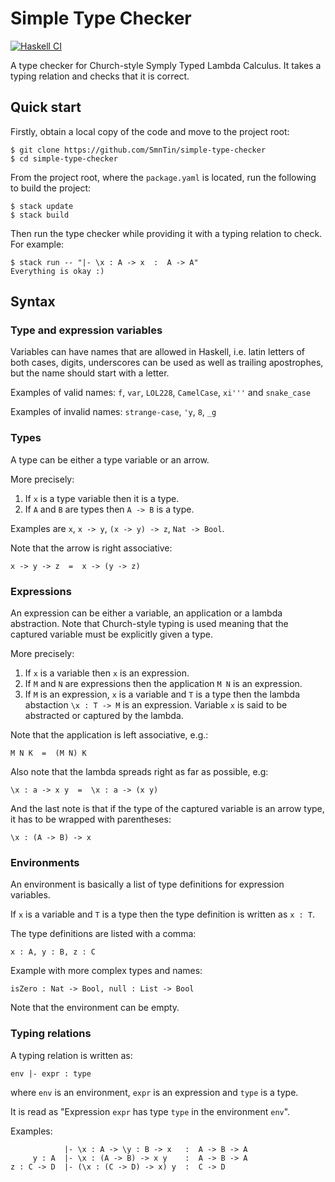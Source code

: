 # Simple Type Checker
[![Haskell CI](https://github.com/SmnTin/simple-type-checker/actions/workflows/haskell.yml/badge.svg)](https://github.com/SmnTin/simple-type-checker/actions/workflows/haskell.yml)

A type checker for Church-style Symply Typed Lambda Calculus. It takes a typing relation and checks that it is correct.

## Quick start

Firstly, obtain a local copy of the code and move to the project root:
```console
$ git clone https://github.com/SmnTin/simple-type-checker
$ cd simple-type-checker
```

From the project root, where the `package.yaml` is located, run the following to build the project:
```console
$ stack update
$ stack build
```

Then run the type checker while providing it with a typing relation to check. For example:
```console
$ stack run -- "|- \x : A -> x  :  A -> A"
Everything is okay :)
```

## Syntax

### Type and expression variables

Variables can have names that are allowed in Haskell, i.e. latin letters of both cases, digits, underscores can be used as well as trailing apostrophes, but the name should start with a letter.

Examples of valid names:
`f`, `var`, `LOL228`, `CamelCase`, `xi'''` and `snake_case`

Examples of invalid names:
`strange-case`, `'y`, `8`, `_g`

### Types

A type can be either a type variable or an arrow.

More precisely:

1. If `x` is a type variable then it is a type.
2. If `A` and `B` are types then `A -> B` is a type.

Examples are `x`, `x -> y`, `(x -> y) -> z`, `Nat -> Bool`.

Note that the arrow is right associative:
```
x -> y -> z  =  x -> (y -> z)
```

### Expressions

An expression can be either a variable, an application or a lambda abstraction. Note that Church-style typing is used meaning that the captured variable must be explicitly given a type.

More precisely:

1. If `x` is a variable then `x` is an expression.
2. If `M` and `N` are expressions then the application `M N` is an expression.
3. If `M` is an expression, `x` is a variable and `T` is a type then the lambda abstaction `\x : T -> M` is an expression. Variable `x` is said to be abstracted or captured by the lambda.

Note that the application is left associative, e.g.:
```
M N K  =  (M N) K
```

Also note that the lambda spreads right as far as possible, e.g:
```
\x : a -> x y  =  \x : a -> (x y)
```

And the last note is that if the type of the captured variable is an arrow type, it has to be wrapped with parentheses:
```
\x : (A -> B) -> x
```

### Environments

An environment is basically a list of type definitions for expression variables.

If `x` is a variable and `T` is a type then the type definition is written as `x : T`.

The type definitions are listed with a comma:
```
x : A, y : B, z : C
```

Example with more complex types and names:
```
isZero : Nat -> Bool, null : List -> Bool
```

Note that the environment can be empty.

### Typing relations

A typing relation is written as:
```
env |- expr : type
```
where `env` is an environment, `expr` is an expression and `type` is a type.

It is read as "Expression `expr` has type `type` in the environment `env`".

Examples:
```
            |- \x : A -> \y : B -> x   :  A -> B -> A
     y : A  |- \x : (A -> B) -> x y    :  A -> B -> A
z : C -> D  |- (\x : (C -> D) -> x) y  :  C -> D
```